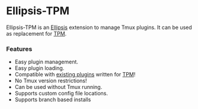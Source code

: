 <h1>Ellipsis-TPM</h1>

Ellipsis-TPM is an [Ellipsis][ellipsis] extension to manage Tmux plugins. It
can be used as replacement for [TPM][tpm].

### Features
- Easy plugin management.
- Easy plugin loading.
- Compatible with [existing plugins][tmux-plugins] written for [TPM][tpm]!
- No Tmux version restrictions!
- Can be used without Tmux running.
- Supports custom config file locations.
- Supports branch based installs

[ellipsis]:     https://github.com/ellipsis/ellipsis
[tpm]:          https://github.com/tmux-plugins/tpm
[tmux-plugins]: https://github.com/tmux-plugins

